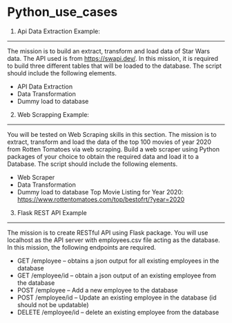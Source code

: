 # Python_use_cases

1. Api Data Extraction Example:
--------------------------
The mission is to build an extract, transform and load data of Star Wars data. The API used is from
https://swapi.dev/. In this mission, it is required to build three different tables that will be
loaded to the database. The script should include the following elements.
- API Data Extraction
- Data Transformation
- Dummy load to database 



2. Web Scrapping Example:
-------------------------------

You will be tested on Web Scraping skills in this section.
The mission is to extract, transform and load the data of the top 100 movies of year 2020 from Rotten
Tomatoes via web scraping. Build a web scraper using Python packages of your choice to obtain the
required data and load it to a Database. The script should include the following elements.
- Web Scraper
- Data Transformation
- Dummy load to database
Top Movie Listing for Year 2020: https://www.rottentomatoes.com/top/bestofrt/?year=2020 



3. Flask REST API Example
----------------------------------
  The mission is to create RESTful API using Flask package. You will use localhost as the API server with
employees.csv file acting as the database. In this mission, the following endpoints are required.
- GET /employee – obtains a json output for all existing employees in the database
- GET /employee/id – obtain a json output of an existing employee from the database
- POST /employee – Add a new employee to the database
- POST /employee/id – Update an existing employee in the database (id should not be
updatable)
- DELETE /employee/id – delete an existing employee from the database 
